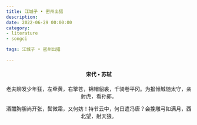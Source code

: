 ```yaml
---
title: 江城子 • 密州出猎
description:
date: 2022-06-29 00:00:00
category:
- literature
- songci

tags: 江城子 • 密州出猎

---
```


<div id="poem-author">
    宋代 • 苏轼
</div>
<div id="poem-body">
<p class="poem-paragraph">老夫聊发少年狂，左牵黄，右擎苍，锦帽貂裘，千骑卷平冈。为报倾城随太守，亲射虎，看孙郎。</p>
<p class="poem-paragraph">酒酣胸胆尚开张，鬓微霜，又何妨！持节云中，何日遣冯唐？会挽雕弓如满月，西北望，射天狼。</p>

</div>

<style>

#poem-author {
    width: 100%;
    text-align: center;
    margin: 20px 0;
    font-weight: bold;
}
#poem-body {
    width: 100%;
    text-align: center;
}
.poem-paragraph {
    font-family: "仿宋"
}

</style>